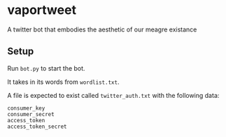 # vaportweet

A twitter bot that embodies the aesthetic of our meagre existance

## Setup

Run `bot.py` to start the bot. 

It takes in its words from `wordlist.txt`.

A file is expected to exist called `twitter_auth.txt` with the following data:

```
consumer_key
consumer_secret
access_token
access_token_secret
```

